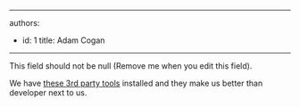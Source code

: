 

---
authors:
  - id: 1
    title: Adam Cogan
---




<span class='intro'> This field should not be null (Remove me when you edit this field). </span>

We&#160;have <a href="http&#58;//www.ssw.com.au/ssw/Standards/DeveloperGeneral/Favourite3rdPartyTools.aspx">these 3rd party tools</a> installed and they make us better than developer next to us.
<p>&#160;</p>



